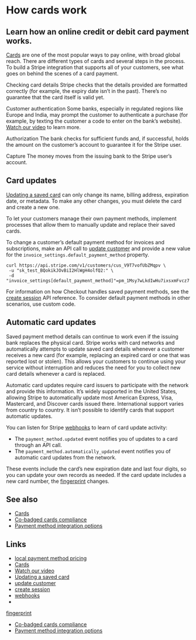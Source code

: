 # How cards work

## Learn how an online credit or debit card payment works.

[Cards](https://docs.stripe.com/payments/cards) are one of the most popular ways
to pay online, with broad global reach. There are different types of cards and
several steps in the process. To build a Stripe integration that supports all of
your customers, see what goes on behind the scenes of a card payment.

Checking card details
Stripe checks that the details provided are formatted correctly (for example,
the expiry date isn’t in the past). There’s no guarantee that the card itself is
valid yet.

Customer authentication
Some banks, especially in regulated regions like Europe and India, may prompt
the customer to authenticate a purchase (for example, by texting the customer a
code to enter on the bank’s website). [Watch our
video](https://www.youtube.com/watch?v=2kc-FjU2-mY) to learn more.

Authorization
The bank checks for sufficient funds and, if successful, holds the amount on the
customer’s account to guarantee it for the Stripe user.

Capture
The money moves from the issuing bank to the Stripe user’s account.

## Card updates

[Updating a saved card](https://docs.stripe.com/api/cards/update) can only
change its name, billing address, expiration date, or metadata. To make any
other changes, you must delete the card and create a new one.

To let your customers manage their own payment methods, implement processes that
allow them to manually update and replace their saved cards.

To change a customer’s default payment method for invoices and subscriptions,
make an API call to [update
customer](https://docs.stripe.com/api#update_customer) and provide a new value
for the `invoice_settings.default_payment_method` property.

```
curl https://api.stripe.com/v1/customers/cus_V9T7vofUbZMqpv \
 -u "sk_test_BQokikJOvBiI2HlWgH4olfQ2:" \
 -d "invoice_settings[default_payment_method]"=pm_1Msy7wLkdIwHu7ixsxmFvcz7
```

For information on how Checkout handles saved payment methods, see the [create
session](https://docs.stripe.com/api/checkout/sessions/create#create_checkout_session-customer)
API reference. To consider default payment methods in other scenarios, use
custom code.

## Automatic card updates

Saved payment method details can continue to work even if the issuing bank
replaces the physical card. Stripe works with card networks and automatically
attempts to update saved card details whenever a customer receives a new card
(for example, replacing an expired card or one that was reported lost or
stolen). This allows your customers to continue using your service without
interruption and reduces the need for you to collect new card details whenever a
card is replaced.

Automatic card updates require card issuers to participate with the network and
provide this information. It’s widely supported in the United States, allowing
Stripe to automatically update most American Express, Visa, Mastercard, and
Discover cards issued there. International support varies from country to
country. It isn’t possible to identify cards that support automatic updates.

You can listen for Stripe [webhooks](https://docs.stripe.com/webhooks) to learn
of card update activity:

- The `payment_method.updated` event notifies you of updates to a card through
an API call.
- The `payment_method.automatically_updated` event notifies you of automatic
card updates from the network.

These events include the card’s new expiration date and last four digits, so you
can update your own records as needed. If the card update includes a new card
number, the
[fingerprint](https://docs.stripe.com/api/payment_methods/object#payment_method_object-card-fingerprint)
changes.

## See also

- [Cards](https://docs.stripe.com/payments/cards)
- [Co-badged cards
compliance](https://docs.stripe.com/co-badged-cards-compliance)
- [Payment method integration
options](https://docs.stripe.com/payments/payment-methods/integration-options)

## Links

- [local payment method
pricing](https://stripe.com/pricing/local-payment-methods)
- [Cards](https://docs.stripe.com/payments/cards)
- [Watch our video](https://www.youtube.com/watch?v=2kc-FjU2-mY)
- [Updating a saved card](https://docs.stripe.com/api/cards/update)
- [update customer](https://docs.stripe.com/api#update_customer)
- [create
session](https://docs.stripe.com/api/checkout/sessions/create#create_checkout_session-customer)
- [webhooks](https://docs.stripe.com/webhooks)
-
[fingerprint](https://docs.stripe.com/api/payment_methods/object#payment_method_object-card-fingerprint)
- [Co-badged cards
compliance](https://docs.stripe.com/co-badged-cards-compliance)
- [Payment method integration
options](https://docs.stripe.com/payments/payment-methods/integration-options)